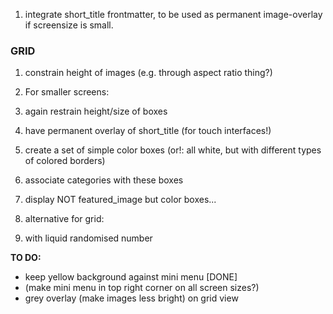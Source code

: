 1. integrate short_title frontmatter, to be used as permanent image-overlay if screensize is small.


### GRID

1. constrain height of images (e.g. through aspect ratio thing?)
2. For smaller screens:
  1. again restrain height/size of boxes
  2. have permanent overlay of short_title (for touch interfaces!)
  3. create a set of simple color boxes (or!: all white, but with different types of colored borders)
  3. associate categories with these boxes
  2. display NOT featured_image but color boxes...

1. alternative for grid:
  1. with liquid randomised number




  **TO DO:**

  - keep yellow background against mini menu [DONE]
  - (make mini menu in top right corner on all screen sizes?)
  - grey overlay (make images less bright) on grid view
